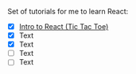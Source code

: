Set of tutorials for me to learn React:
<br>

- [x] [Intro to React (Tic Tac Toe)](https://reactjs.org/tutorial/tutorial.html)
- [x] Text
- [x] Text
- [ ] Text
- [ ] Text
